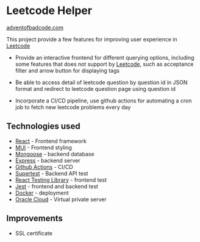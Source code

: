 # Leetcode Helper

[adventofbadcode.com](adventofbadcode.com)

This project provide a few features for improving user experience in [Leetcode](https://leetcode.com/)

- Provide an interactive frontend for different querying options, including some features that does not support by [Leetcode](https://leetcode.com/), such as acceptance filter and arrow button for displaying tags

- Be able to access detail of leetcode question by question id in JSON format and redirect to leetcode question page using question id

- Incorporate a CI/CD pipeline, use github actions for automating a cron job to fetch new leetcode problems every day

## Technologies used

* [React](https://zh-hant.reactjs.org/) - Frontend framework
* [MUI](https://mui.com/) - Frontend styling
* [Mongoose](https://mongoosejs.com/) - backend database
* [Express](https://expressjs.com/) - backend server
* [Github Actions](https://github.com/features/actions) - CI/CD
* [Supertest](https://github.com/visionmedia/supertest) - Backend API test
* [React Testing Library](https://testing-library.com/docs/react-testing-library/intro/) - frontend test
* [Jest](https://jestjs.io/) - frontend and backend test
* [Docker](https://www.docker.com/) - deployment
* [Oracle Cloud](https://www.oracle.com/cloud/) - Virtual private server


## Improvements

* SSL certificate


